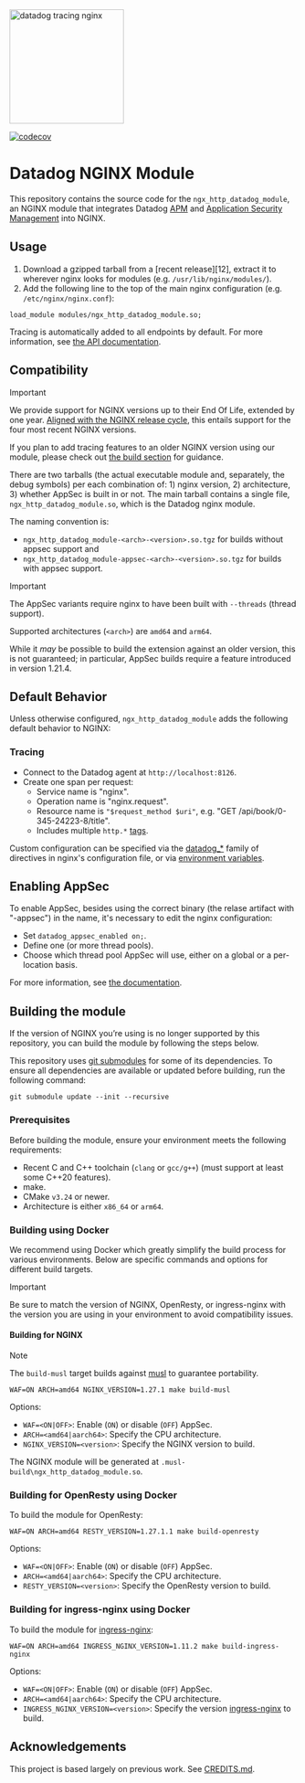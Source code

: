 <img alt="datadog tracing nginx" src="mascot.svg" height="200"/>

[![codecov](https://codecov.io/gh/DataDog/nginx-datadog/graph/badge.svg?token=SZCZI1FAYU)](https://codecov.io/gh/DataDog/nginx-datadog)
# Datadog NGINX Module
This repository contains the source code for the `ngx_http_datadog_module`, an NGINX module
that integrates Datadog [APM][1] and [Application Security Management][2] into NGINX.

## Usage
1. Download a gzipped tarball from a [recent release][12], extract it to
   wherever nginx looks for modules (e.g. `/usr/lib/nginx/modules/`).
2. Add the following line to the top of the main nginx configuration (e.g.
   `/etc/nginx/nginx.conf`):

```nginx
load_module modules/ngx_http_datadog_module.so;
```

Tracing is automatically added to all endpoints by default. For more
information, see [the API documentation](doc/API.md).

## Compatibility
> [!IMPORTANT]
> We provide support for NGINX versions up to their End Of Life, extended by one
> year.  [Aligned with the NGINX release cycle][4], this entails support for
> the four most recent NGINX versions.
>
> If you plan to add tracing features to an older NGINX version using our
> module, please check out [the build section](#build) for guidance.

There are two tarballs (the actual executable module and, separately, the debug
symbols) per each combination of: 1) nginx version, 2) architecture, 3) whether
AppSec is built in or not. The main tarball contains a single file,
`ngx_http_datadog_module.so`, which is the Datadog nginx module.

The naming convention is:

* `ngx_http_datadog_module-<arch>-<version>.so.tgz` for builds without appsec
  support and
* `ngx_http_datadog_module-appsec-<arch>-<version>.so.tgz` for builds with
  appsec support.

> [!IMPORTANT]
> The AppSec variants require nginx to have been built with `--threads` (thread
> support).

Supported architectures (`<arch>`) are `amd64` and `arm64`.

While it _may_ be possible to build the extension against an older version, this
is not guaranteed; in particular, AppSec builds require a feature introduced in
version 1.21.4.

## Default Behavior
Unless otherwise configured, `ngx_http_datadog_module` adds the following
default behavior to NGINX:

### Tracing
- Connect to the Datadog agent at `http://localhost:8126`.
- Create one span per request:
    - Service name is "nginx".
    - Operation name is "nginx.request".
    - Resource name is `"$request_method $uri"`, e.g. "GET /api/book/0-345-24223-8/title".
    - Includes multiple `http.*` [tags][5].

Custom configuration can be specified via the [datadog\_*](doc/API.md) family of
directives in nginx's configuration file, or via [environment variables][6].

## Enabling AppSec

To enable AppSec, besides using the correct binary (the relase artifact with
"-appsec") in the name, it's necessary to edit the nginx configuration:

* Set `datadog_appsec_enabled on;`.
* Define one (or more thread pools).
* Choose which thread pool AppSec will use, either on a global or a per-location
  basis.

For more information, see [the documentation](doc/API.md).

## Building the module
If the version of NGINX you’re using is no longer supported by this repository,
you can build the module by following the steps below.

This repository uses [git submodules][7] for some of its dependencies.
To ensure all dependencies are available or updated before building, run the
following command:

```shell
git submodule update --init --recursive
```

### Prerequisites
Before building the module, ensure your environment meets the following requirements:

- Recent C and C++ toolchain (`clang` or `gcc/g++`) (must support at least some
  C++20 features).
- make.
- CMake `v3.24` or newer.
- Architecture is either `x86_64` or `arm64`.

### Building using Docker
We recommend using Docker which greatly simplify the build process for various environments.
Below are specific commands and options for different build targets.

> [!IMPORTANT]
> Be sure to match the version of NGINX, OpenResty, or ingress-nginx with the version you 
> are using in your environment to avoid compatibility issues.

#### Building for NGINX
> [!NOTE]
> The `build-musl` target builds against [musl](https://www.musl-libc.org/) to guarantee portability.

```shell
WAF=ON ARCH=amd64 NGINX_VERSION=1.27.1 make build-musl
```

Options:
  - `WAF=<ON|OFF>`: Enable (`ON`) or disable (`OFF`) AppSec.
  - `ARCH=<amd64|aarch64>`: Specify the CPU architecture.
  - `NGINX_VERSION=<version>`: Specify the NGINX version to build.

The NGINX module will be generated at `.musl-build\ngx_http_datadog_module.so`.

### Building for OpenResty using Docker
To build the module for OpenResty:

```shell
WAF=ON ARCH=amd64 RESTY_VERSION=1.27.1.1 make build-openresty
```

Options:
  - `WAF=<ON|OFF>`: Enable (`ON`) or disable (`OFF`) AppSec.
  - `ARCH=<amd64|aarch64>`: Specify the CPU architecture.
  - `RESTY_VERSION=<version>`: Specify the OpenResty version to build.

### Building for ingress-nginx using Docker
To build the module for [ingress-nginx][8]:

```shell
WAF=ON ARCH=amd64 INGRESS_NGINX_VERSION=1.11.2 make build-ingress-nginx
```

Options:
  - `WAF=<ON|OFF>`: Enable (`ON`) or disable (`OFF`) AppSec.
  - `ARCH=<amd64|aarch64>`: Specify the CPU architecture.
  - `INGRESS_NGINX_VERSION=<version>`: Specify the version [ingress-nginx][8] to build.

## Acknowledgements
This project is based largely on previous work. See [CREDITS.md](CREDITS.md).

[1]: https://docs.datadoghq.com/tracing/
[2]: https://docs.datadoghq.com/security/application_security/
[3]: https://github.com/DataDog/nginx-datadog/releases
[4]: https://www.nginx.com/blog/nginx-1-18-1-19-released/
[5]: https://github.com/DataDog/nginx-datadog/blob/535a291ce96d8ca80cb12b22febac1e138e45847/src/tracing_library.cpp#L187-L203
[6]: https://github.com/DataDog/dd-trace-cpp/blob/main/include/datadog/environment.h
[7]: https://git-scm.com/book/en/v2/Git-Tools-Submodules
[8]: https://github.com/kubernetes/ingress-nginx
<!-- vim: set tw=80: -->
